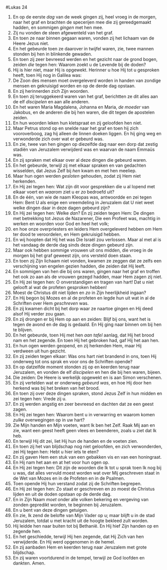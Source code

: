 #Lukas 24
1. En op de eerste *dag* van de week gingen zij, heel vroeg in de morgen, naar het graf en brachten de specerijen mee die zij gereedgemaakt hadden, en sommigen *gingen* met hen mee.
2. Zij nu vonden de steen afgewenteld van het graf.
3. En toen ze naar binnen gegaan waren, vonden zij het lichaam van de Heere Jezus niet.
4. En het gebeurde toen ze daarover in twijfel waren, zie, twee mannen stonden bij hen in blinkende gewaden.
5. En toen zij zeer bevreesd werden en het gezicht naar de grond bogen, zeiden *die* tegen hen: Waarom zoekt u de Levende bij de doden?
6. Hij is hier niet, maar Hij is opgewekt. Herinner u hoe Hij tot u gesproken heeft, toen Hij nog in Galilea was:
7. De Zoon des mensen moet overgeleverd worden in handen van zondige mensen en gekruisigd worden en op de derde dag opstaan.
8. En zij herinnerden zich Zijn woorden.
9. En toen zij teruggekeerd waren van het graf, berichtten ze dit alles aan de elf *discipelen* en aan alle anderen.
10. En het waren Maria Magdalena, Johanna en Maria, *de moeder* van Jakobus, en de anderen die bij hen waren, die dit tegen de apostelen zeiden.
11. En hun woorden leken hun kletspraat en zij geloofden hen niet.
12. Maar Petrus stond op en snelde naar het graf en toen hij zich vooroverboog, zag hij alleen de linnen doeken liggen. En hij ging weg en verwonderde zich over wat er gebeurd was.
13. En zie, twee van hen gingen op diezelfde dag naar een dorp dat zestig stadiën van Jeruzalem verwijderd was en waarvan de naam Emmaüs was.
14. En zij spraken met elkaar over al deze dingen die gebeurd waren.
15. En het gebeurde, terwijl zij met elkaar spraken en van gedachten wisselden, dat Jezus Zelf bij *hen* kwam en met hen meeliep.
16. Maar hun ogen werden *gesloten* gehouden, zodat zij Hem niet herkenden.
17. En Hij zei tegen hen: Wat zijn dit voor gesprekken die u al lopend met elkaar voert en *waarom* ziet u er *zo* bedroefd uit?
18. En de één, van wie de naam Kleopas was, antwoordde en zei tegen Hem: Bent U als enige een vreemdeling in Jeruzalem dat U niet weet welke dingen daar in deze dagen gebeurd zijn?
19. En Hij zei tegen hen: Welke *dan*? En zij zeiden tegen Hem: De dingen met betrekking tot Jezus de Nazarener, Die een Profeet was, machtig in werken en woorden voor God en heel het volk;
20. en hoe onze overpriesters en leiders Hem overgeleverd hebben om Hem ter dood te veroordelen, en Hem gekruisigd hebben.
21. En wij hoopten dat Hij het was Die Israël zou verlossen. Maar al met al is het vandaag de derde dag sinds deze dingen gebeurd zijn.
22. Maar ook hebben sommige vrouwen uit ons midden, die vroeg in de morgen bij het graf geweest zijn, ons versteld doen staan.
23. En toen zij Zijn lichaam niet vonden, kwamen ze zeggen dat ze zelfs een verschijning van engelen gezien hadden, die zeiden dat Hij leeft.
24. En sommigen van hen die bij ons waren, gingen naar het graf en troffen het ook zo aan als de vrouwen gezegd hadden, maar Hem zagen zij niet.
25. En Hij zei tegen hen: O onverstandigen en tragen van hart! Dat u niet gelooft al wat de profeten gesproken hebben!
26. Moest de Christus dit niet lijden en *zo* in Zijn heerlijkheid ingaan?
27. En Hij begon bij Mozes en al de profeten en legde hun uit wat in al de Schriften over Hem *geschreven* was.
28. En zij kwamen dicht bij het dorp waar ze naartoe gingen en Hij deed alsof Hij verder zou gaan.
29. En zij drongen er bij Hem op aan en zeiden: Blijf bij ons, want het is tegen de avond en de dag is gedaald. En Hij ging naar binnen om bij hen te blijven.
30. En het gebeurde, toen Hij met hen *aan tafel* aanlag, dat Hij het brood nam en het zegende. En toen Hij het gebroken had, gaf Hij het aan hen.
31. En hun ogen werden geopend, en zij herkenden Hem, maar Hij verdween uit hun gezicht.
32. En zij zeiden tegen elkaar: Was ons hart niet brandend in ons, toen Hij onderweg tot ons sprak en voor ons de Schriften opende?
33. En op datzelfde moment stonden zij op en keerden terug naar Jeruzalem, en vonden de elf *discipelen* en hen die bij hen waren, bijeen.
34. Die zeiden: De Heere is werkelijk opgewekt en is aan Simon verschenen.
35. En zij vertelden wat er onderweg *gebeurd was*, en hoe Hij door hen herkend was bij het breken van het brood.
36. En toen zij over deze dingen spraken, stond Jezus Zelf in hun midden en zei tegen hen: Vrede zij u.
37. En zij werden angstig en zeer bevreesd en dachten dat ze een geest zagen.
38. En Hij zei tegen hen: Waarom bent u in verwarring en waarom komen *zulke* overwegingen op in uw hart?
39. Zie Mijn handen en Mijn voeten, want Ik ben het Zelf. Raak Mij aan en zie, want een geest heeft geen vlees en beenderen, zoals u ziet dat Ik heb.
40. En terwijl Hij dit zei, liet Hij hun de handen en de voeten zien.
41. En toen zij het van blijdschap nog niet geloofden, en zich verwonderden, zei Hij tegen hen: Hebt u hier iets te eten?
42. En zij gaven Hem een stuk van een gebakken vis en van een honingraat.
43. En Hij nam het aan en at het voor hun ogen op.
44. En Hij zei tegen hen: Dit zijn de woorden die Ik tot u sprak toen Ik nog bij u was, dat alles vervuld moest worden wat over Mij geschreven staat in de Wet van Mozes en in de Profeten en in de Psalmen.
45. Toen opende Hij hun verstand zodat zij de Schriften begrepen.
46. En Hij zei tegen hen: Zo staat er geschreven en zo moest de Christus lijden en uit de doden opstaan op de derde dag.
47. En in Zijn Naam *moet* onder alle volken bekering en vergeving van zonden gepredikt worden, te beginnen bij Jeruzalem.
48. En u bent van deze dingen getuigen.
49. En zie, Ik zend de belofte van Mijn Vader op u; maar blijft u in de stad Jeruzalem, totdat u met kracht uit de hoogte bekleed zult worden.
50. Hij leidde hen naar buiten tot bij Bethanië. En Hij hief Zijn handen op en zegende hen.
51. En het geschiedde, terwijl Hij hen zegende, dat Hij Zich van hen verwijderde. En Hij werd opgenomen in de hemel.
52. En zij aanbaden Hem en keerden terug naar Jeruzalem met grote blijdschap.
53. En zij waren voortdurend in de tempel, terwijl ze God loofden en dankten. Amen.
